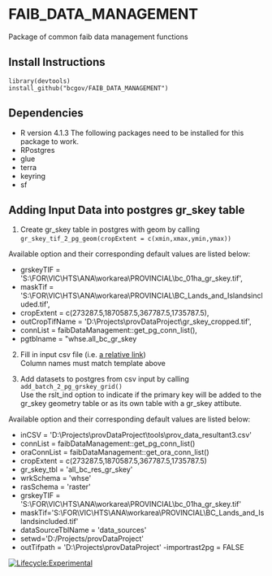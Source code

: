 # FAIB_DATA_MANAGEMENT
Package of common faib data management functions

## Install Instructions
```
library(devtools)
install_github("bcgov/FAIB_DATA_MANAGEMENT")
```

## Dependencies
- R version 4.1.3
The following packages need to be installed for this package to work.
 - RPostgres
 - glue
 - terra
 - keyring
 - sf

## Adding Input Data into postgres gr_skey table

1.  Create gr_skey table in postgres with geom by calling  <br> 
    ```gr_skey_tif_2_pg_geom(cropExtent = c(xmin,xmax,ymin,ymax))```<br> 
    
Available option and their corresponding default values are listed below:
 - grskeyTIF = 'S:\\FOR\\VIC\\HTS\\ANA\\workarea\\PROVINCIAL\\bc_01ha_gr_skey.tif',
 - maskTif = 'S:\\FOR\\VIC\\HTS\\ANA\\workarea\\PROVINCIAL\\BC_Lands_and_Islandsincluded.tif',
 - cropExtent = c(273287.5,1870587.5,367787.5,1735787.5),
 - outCropTifName = 'D:\\Projects\\provDataProject\\gr_skey_cropped.tif',
 - connList = faibDataManagement::get_pg_conn_list(),
 - pgtblname = "whse.all_bc_gr_skey
    
2.  Fill in input csv file (i.e. [a relative link](inputsDatasets2load2PG.csv)) <br>
    Column names must match template above


    
3.  Add datasets to postgres from csv input by calling <br> 
    ```add_batch_2_pg_grskey_grid()```  <br>                                                                    Use the rslt_ind option to indicate if the primary key will be added to the gr_skey geometry table or as its own table with a gr_skey attibute. <br> 

Available option and their corresponding default values are listed below:
 - inCSV = 'D:\\Projects\\provDataProject\\tools\\prov_data_resultant3.csv'
 - connList = faibDataManagement::get_pg_conn_list()
 - oraConnList = faibDataManagement::get_ora_conn_list()
 - cropExtent = c(273287.5,1870587.5,367787.5,1735787.5)
 - gr_skey_tbl = 'all_bc_res_gr_skey'
 - wrkSchema = 'whse'
 - rasSchema = 'raster'
 - grskeyTIF = 'S:\\FOR\\VIC\\HTS\\ANA\\workarea\\PROVINCIAL\\bc_01ha_gr_skey.tif'
 - maskTif='S:\\FOR\\VIC\\HTS\\ANA\\workarea\\PROVINCIAL\\BC_Lands_and_Islandsincluded.tif'
 - dataSourceTblName = 'data_sources'
 - setwd='D:/Projects/provDataProject'
 - outTifpath = 'D:\\Projects\\provDataProject'
 -importrast2pg = FALSE





[![Lifecycle:Experimental](https://img.shields.io/badge/Lifecycle-Experimental-339999)](<Redirect-URL>)
